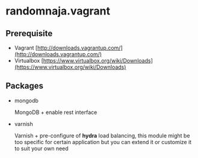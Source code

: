 randomnaja.vagrant
==================

## Prerequisite
* Vagrant [http://downloads.vagrantup.com/](http://downloads.vagrantup.com/)
* Virtualbox [https://www.virtualbox.org/wiki/Downloads](https://www.virtualbox.org/wiki/Downloads)

## Packages
* mongodb
    
    MongoDB + enable rest interface

* varnish

    Varnish + pre-configure of __hydra__ load balancing, this module might be too specific for certain application
     but you can extend it or customize it to suit your own need

